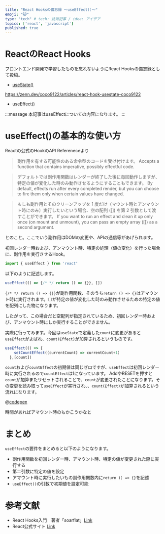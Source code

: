 ```yaml
---
title: "React Hooksの備忘録 ～useEffect()～"
emoji: "😺"
type: "tech" # tech: 技術記事 / idea: アイデア
topics: ['react', 'javascript']
published: true
---
```


# ReactのReact Hooks
フロントエンド開発で学習したものを忘れないようにReact Hooksの備忘録として投稿。

- [useState()](https://zenn.dev/coco9122/articles/react-hook-usestate-coco9122)

https://zenn.dev/coco9122/articles/react-hook-usestate-coco9122

- useEffect()

:::message
本記事はuseEffectについての内容になります。
:::

# useEffect()の基本的な使い方

Reactの公式のHookのAPI Refereneceより

>副作用を有する可能性のある命令型のコードを受け付けます。
>Accepts a function that contains imperative, possibly effectful code.

>デフォルトでは副作用関数はレンダーが終了した後に毎回動作しますが、特定の値が変化した時のみ動作させるようにすることもできます。
>By default, effects run after every completed render, but you can choose to fire them only when certain values have changed.

>もしも副作用とそのクリーンアップを 1 度だけ（マウント時とアンマウント時にのみ）実行したいという場合、空の配列 ([]) を第 2 引数として渡すことができます。
>If you want to run an effect and clean it up only once (on mount and unmount), you can pass an empty array ([]) as a second argument.

とのこと。ここでいう副作用はDOMの変更や、APIの通信等があげられます。

初回レンダー時および、アンマウント時、特定の処理（値の変化）を行った場合に、副作用を実行させるHook。

```jsx
import { useEffect } from 'react' 
```
以下のように記述します。
```jsx
useEffect(() => {/* */ return () => {}}, [])
```

`{/* */ return () => {}}`が副作用関数、そのうち`return () => {}`はアマウント時に実行されます。`[]`が特定の値が変化した時のみ動作させるための特定の値を配列にした物になります。

したがって、この場合だと空配列が指定されているため、初回レンダー時および、アンマウント時にしか実行することができません。

実際に行ってみます。今回は`useState`で定義した`count`に変更があると`useEffect`がよばれ、`count(Effect)`が加算されるというものです。

```jsx
useEffect(() => {
    setCountEffect((currentCount) => currentCount+1)
  },[count])
```

`count`および`countEffect`の初期値は同じゼロですが、`useEffect`は初回レンダー時に実行されるので`countEffect`は1になっています。
AddやRESETを押すと`count`が加算またリセットされることで、`count`が変更されたことになります。その変更を読み取って`useEffect`が実行され、、`count(Effect)`が加算されるという流れになります。

@[codepen](https://codepen.io/coco9122/pen/KKQBoLL?default-tab=js,result)

時間があればアマウント時のもかこうかなと

# まとめ

`useEffect`の要件をまとめると以下のようになります。
- 副作用関数を初回レンダー時、アマウント時、特定の値が変更された際に実行する
- 第二引数に特定の値を設定
- アマウント時に実行したいもの副作用関数内に`return () => {}`を記述
- `useEffect()`の引数で初期値を設定可能

# 参考文献
- React Hooks入門　著者「soarflat」[Link](https://www.amazon.co.jp/React-Hooks-%E5%85%A5%E9%96%80-%E3%83%95%E3%83%83%E3%82%AF%E3%81%AE%E5%9F%BA%E7%A4%8E%E3%82%84%E4%BD%BF%E3%81%84%E6%89%80%E3%82%92%E3%81%97%E3%81%A3%E3%81%8B%E3%82%8A%E7%90%86%E8%A7%A3%E3%81%97%E3%81%A6%E4%BD%BF%E3%81%84%E3%81%93%E3%81%AA%E3%81%99-soarflat-ebook/dp/B08JTXQ2M6)
- React公式サイト [Link](https://ja.reactjs.org/docs/hooks-reference.html)

